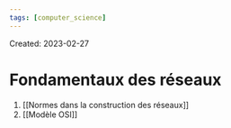 ```yaml
---
tags: [computer_science] 
---
```

Created: 2023-02-27

# Fondamentaux des réseaux

1. [[Normes dans la construction des réseaux]]
2. [[Modèle OSI]]